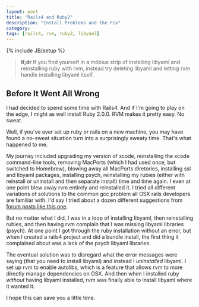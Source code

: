 ```yaml
---
layout: post
title: "Rails4 and Ruby2"
description: "Install Problems and the Fix"
category: 
tags: [rails4, rvm, ruby2, libyaml]
---
```

{% include JB/setup %}

> **tl;dr** If you find yourself in a möbius strip of installing libyaml
> and reinstalling ruby with rvm, instead try deleting libyaml and letting 
> rvm handle installing libyaml itself.

## Before It Went All Wrong

I had decided to spend some time with Rails4. And if I'm going to play on the edge, I might as well install Ruby 2.0.0. RVM makes it pretty easy. No sweat.

Well, if you've ever set up ruby or rails on a new machine, you may have found a no-sweat situation turn into a surprisingly sweaty time. That's what happened to me.

My journey included upgrading my version of xcode, reinstalling the xcode command-line tools, removing MacPorts (which I had used once, but switched to Homebrew), blowing away all MacPorts diretories, installing ssl and libyaml packages, installing psych, reinstalling my rubies (either with reinstall or uninstall and then separate install) time and time again. I even at one point blew away rvm entirely and reinstalled it. I tried all different variations of solutions to the common gcc problem all OSX rails developers are familiar with. I'd say I tried about a dozen different suggestions from [forum posts like this one](http://stackoverflow.com/questions/9434002/how-to-solve-ruby-installation-is-missing-psych-error).

But no matter what I did, I was in a loop of installing libyaml, then reinstalling rubies, and then having rvm complain that I was missing libyaml libraries (psych). At one point I got through the ruby installation without an error, but when I created a rails4 project and did a bundle install, the first thing it complained about was a lack of the psych libyaml libraries.

The eventual solution was to disregard what the error messages were saying (that you need to install libyaml) and instead I *uninstalled* libyaml. I set up rvm to enable autolibs, which is a feature that allows rvm to more directly manage dependencies on OSX. And then when I installed ruby *without* having libyaml installed, rvm was finally able to install libyaml where it wanted it.

I hope this can save you a little time.